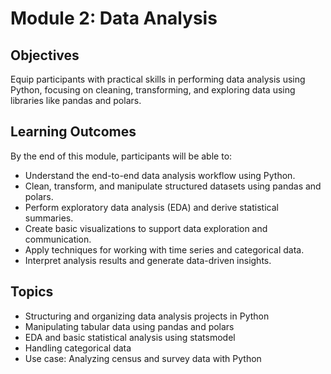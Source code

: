 # Module 2: Data Analysis
## Objectives
Equip participants with practical skills in performing data analysis using Python, focusing on cleaning, transforming, and exploring data using libraries like pandas and polars.

## Learning Outcomes
By the end of this module, participants will be able to:
- Understand the end-to-end data analysis workflow using Python.
- Clean, transform, and manipulate structured datasets using pandas and polars.
- Perform exploratory data analysis (EDA) and derive statistical summaries.
- Create basic visualizations to support data exploration and communication.
- Apply techniques for working with time series and categorical data.
- Interpret analysis results and generate data-driven insights.

## Topics
- Structuring and organizing data analysis projects in Python  
- Manipulating tabular data using pandas and polars  
- EDA and basic statistical analysis using statsmodel  
- Handling categorical data  
- Use case: Analyzing census and survey data with Python  
